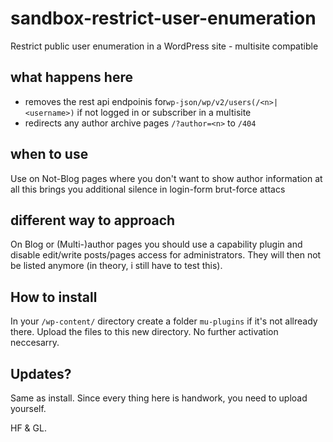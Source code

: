 # sandbox-restrict-user-enumeration
Restrict public user enumeration in a WordPress site - multisite compatible

## what happens here
- removes the rest api endpoinis for`wp-json/wp/v2/users(/<n>|<username>)` if not logged in or subscriber in a multisite
- redirects any author archive pages `/?author=<n>` to `/404`

## when to use
Use on Not-Blog pages where you don't want to show author information at all this brings you additional silence in login-form brut-force attacs

## different way to approach
On Blog or (Multi-)author pages you should use a capability plugin and disable edit/write posts/pages access for administrators. They will then not be listed anymore (in theory, i still have to test this).

## How to install
In your `/wp-content/` directory create a folder `mu-plugins` if it's not allready there.
Upload the files to this new directory. No further activation neccesarry.

## Updates?
Same as install.
Since every thing here is handwork, you need to upload yourself.

HF & GL.
